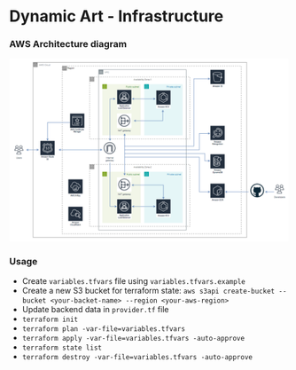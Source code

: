 # Dynamic Art - Infrastructure


### AWS Architecture diagram 
![alt text](https://raw.githubusercontent.com/dm-grinko/dynamic-art/main/readme.png "aws")


### Usage

- Create `variables.tfvars` file using `variables.tfvars.example`
- Create a new S3 bucket for terraform state:
`aws s3api create-bucket --bucket <your-backet-name> --region <your-aws-region>`
- Update backend data in `provider.tf` file
- `terraform init`
- `terraform plan -var-file=variables.tfvars`
- `terraform apply -var-file=variables.tfvars -auto-approve`
- `terraform state list`
- `terraform destroy -var-file=variables.tfvars -auto-approve`
